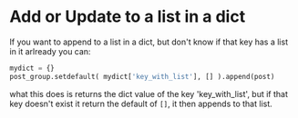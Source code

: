 # Add or Update to a list in a dict

If you want to append to a list in a dict, but don't know if that key 
has a list in it arlready you can:

```python
mydict = {}
post_group.setdefault( mydict['key_with_list'], [] ).append(post)
```

what this does is returns the dict value of the key 'key_with_list', but if
that key doesn't exist it return the default of `[]`, it then appends to that
list.
